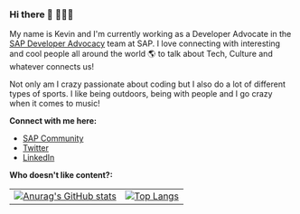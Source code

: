 ### Hi there 👋 👨🏻‍💻

My name is Kevin and I'm currently working as a Developer Advocate in the [SAP Developer Advocacy](https://developers.sap.com/) team at SAP.
I love connecting with interesting and cool people all around the world 🌎 to talk about Tech, Culture and whatever connects us!

Not only am I crazy passionate about coding but I also do a lot of different types of sports. I like being outdoors, being with people and I go crazy when it comes to music!

**Connect with me here:**

- [SAP Community](https://people.sap.com/kevin.muessig) 
- [Twitter](https://twitter.com/kevinmuessig)
- [LinkedIn](https://www.linkedin.com/in/kevinmuessig/)

**Who doesn't like content?:**

|         |            | 
| ------------- |:-------------:
| [![Anurag's GitHub stats](https://github-readme-stats.vercel.app/api?username=KevinMuessig&count_private=true&show_icons=true&theme=bear)](https://github.com/anuraghazra/github-readme-stats)      | [![Top Langs](https://github-readme-stats.vercel.app/api/top-langs/?username=KevinMuessig)](https://github.com/anuraghazra/github-readme-stats) | 




